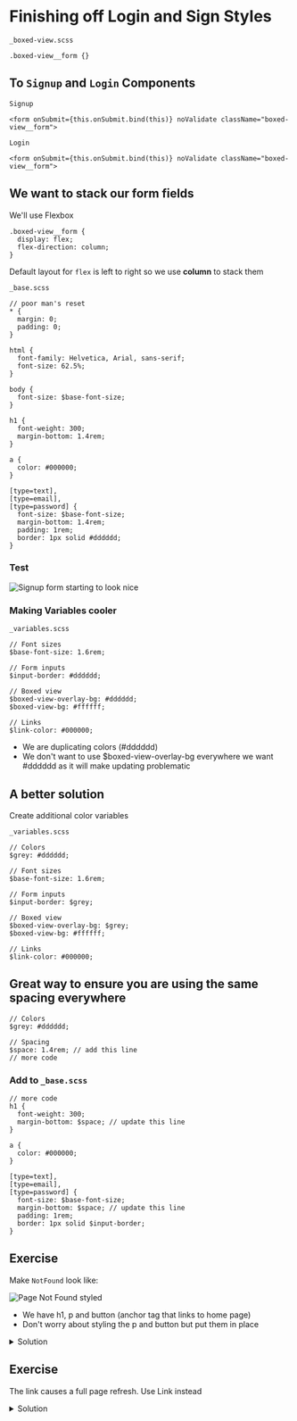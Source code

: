 # Finishing off Login and Sign Styles
`_boxed-view.scss`

`.boxed-view__form {}`

## To `Signup` and `Login` Components
`Signup`

`<form onSubmit={this.onSubmit.bind(this)} noValidate className="boxed-view__form">`

`Login`

`<form onSubmit={this.onSubmit.bind(this)} noValidate className="boxed-view__form">`

## We want to stack our form fields
We'll use Flexbox

```
.boxed-view__form {
  display: flex;
  flex-direction: column;
}
```

Default layout for `flex` is left to right so we use **column** to stack them

`_base.scss`

```
// poor man's reset
* {
  margin: 0;
  padding: 0;
}

html {
  font-family: Helvetica, Arial, sans-serif;
  font-size: 62.5%;
}

body {
  font-size: $base-font-size;
}

h1 {
  font-weight: 300;
  margin-bottom: 1.4rem;
}

a {
  color: #000000;
}

[type=text],
[type=email],
[type=password] {
  font-size: $base-font-size;
  margin-bottom: 1.4rem;
  padding: 1rem;
  border: 1px solid #dddddd;
}
```

### Test
![Signup form starting to look nice](https://i.imgur.com/3GO1MYP.png)

### Making Variables cooler
`_variables.scss`

```
// Font sizes
$base-font-size: 1.6rem;

// Form inputs
$input-border: #dddddd;

// Boxed view
$boxed-view-overlay-bg: #dddddd;
$boxed-view-bg: #ffffff;

// Links
$link-color: #000000;
```

* We are duplicating colors (#dddddd)
* We don't want to use $boxed-view-overlay-bg everywhere we want #dddddd as it will make updating problematic

## A better solution
Create additional color variables

`_variables.scss`

```
// Colors
$grey: #dddddd;

// Font sizes
$base-font-size: 1.6rem;

// Form inputs
$input-border: $grey;

// Boxed view
$boxed-view-overlay-bg: $grey;
$boxed-view-bg: #ffffff;

// Links
$link-color: #000000;
```

## Great way to ensure you are using the same spacing everywhere

```
// Colors
$grey: #dddddd;

// Spacing
$space: 1.4rem; // add this line
// more code
```

### Add to `_base.scss`

```
// more code
h1 {
  font-weight: 300;
  margin-bottom: $space; // update this line
}

a {
  color: #000000;
}

[type=text],
[type=email],
[type=password] {
  font-size: $base-font-size;
  margin-bottom: $space; // update this line
  padding: 1rem;
  border: 1px solid $input-border;
}
```

## Exercise
Make `NotFound` look like:

![Page Not Found styled](https://i.imgur.com/a0PB4p7.png)

* We have h1, p and button (anchor tag that links to home page)
* Don't worry about styling the p and button but put them in place

<details>
  <summary>Solution</summary>
`NotFound`

```
import React from 'react';

const NotFound = () => (
      <div className="boxed-view">
        <div className="boxed-view__box">
          <h1>Page Not Found</h1>
          <p>Hmmm, we&apos;re unable to find that page</p>
          <a href="/">HEAD HOME</a>
        </div>
      </div>
    );

export default NotFound;
```

![NotFound](https://i.imgur.com/qmApqH8.png)
</details>

## Exercise
The link causes a full page refresh. Use Link instead

<details>
  <summary>Solution</summary>
```
import React from 'react';
import { Link } from 'react-router';

export default () => {
    return (
      <div className="boxed-view">
        <div className="boxed-view__box">
          <h1>Page Not Found</h1>
          <p>Hmmm, we're unable to find that page</p>
          <Link to="/">HEAD HOME</Link>
        </div>
      </div>
    );
};
```

## Test
You should see no full page refresh when you click `HEAD HOME` link
</details>


